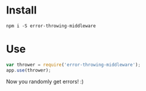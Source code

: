 # Install

```
npm i -S error-throwing-middleware
```

# Use

```javascript
var thrower = require('error-throwing-middleware');
app.use(thrower);
```
Now you randomly get errors! :)
